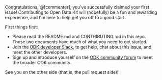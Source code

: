 Congratulations, @[commenter], you've successfully claimed your first issue! Contributing to Open Data Kit will (hopefully) be a fun and rewarding experience, and I'm here to help get you off to a good start.

First things first:
* Please read the README.md and CONTRIBUTING.md in this repo. Those two documents have much of what you need to get started. 
* Join the [ODK developer Slack](http://slack.opendatakit.org/), to get help, chat about this issue, and meet the other developers.
* Sign up and introduce yourself on the [ODK community forum](https://forum.opendatakit.org/) to meet the broader ODK community.

See you on the other side (that is, the pull request side)!
